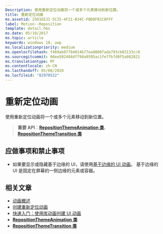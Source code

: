 ```yaml
---
Description: 使用重新定位动画将一个或多个元素移动到新位置。
title: 重新定位动画
ms.assetid: 25D1EE31-5C25-4F21-B34C-FBD8FB1C8FFF
label: Motion--Reposition
template: detail.hbs
ms.date: 05/19/2017
ms.topic: article
keywords: windows 10, uwp
ms.localizationpriority: medium
ms.openlocfilehash: f469ab07794014b77ea08087ada793cb83133cc8
ms.sourcegitcommit: 0dee502484df798a0595ac1fe7fb7d0f5a982821
ms.translationtype: MT
ms.contentlocale: zh-CN
ms.lasthandoff: 05/08/2020
ms.locfileid: "82970522"
---
```

# <a name="reposition-animations"></a>重新定位动画



使用重新定位动画将一个或多个元素移动到新位置。

> **重要 API**：[**RepositionThemeAnimation 类**](https://docs.microsoft.com/uwp/api/Windows.UI.Xaml.Media.Animation.RepositionThemeAnimation)、[**RepositionThemeTransition 类**](https://docs.microsoft.com/uwp/api/Windows.UI.Xaml.Media.Animation.RepositionThemeTransition)

## <a name="dos-and-donts"></a>应做事项和禁止事项


-   如果要显示或隐藏基于边缘的 UI，请使用[基于边缘的 UI 动画](motion-edgebased.md)。 基于边缘的 UI 是固定在屏幕的一侧边缘的元素或容器。


## <a name="related-articles"></a>相关文章

* [动画概述](https://docs.microsoft.com/windows/uwp/graphics/animations-overview)
* [创建重新定位动画](https://docs.microsoft.com/previous-versions/windows/apps/jj649434(v=win.10))
* [快速入门：使用库动画创建 UI 动画](https://docs.microsoft.com/previous-versions/windows/apps/hh452703(v=win.10))
* [**RepositionThemeAnimation 类**](https://docs.microsoft.com/uwp/api/Windows.UI.Xaml.Media.Animation.RepositionThemeAnimation)
* [**RepositionThemeTransition 类**](https://docs.microsoft.com/uwp/api/Windows.UI.Xaml.Media.Animation.RepositionThemeTransition)


 




